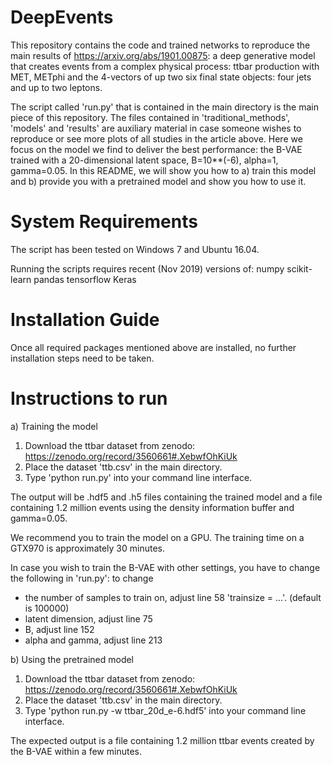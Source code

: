 # DeepEvents

This repository contains the code and trained networks to reproduce the main results of https://arxiv.org/abs/1901.00875: a deep generative model that creates events from a complex physical process: ttbar production with MET, METphi and the 4-vectors of up two six final state objects: four jets and up to two leptons.

The script called 'run.py' that is contained in the main directory is the main piece of this repository. The files contained in 'traditional_methods', 'models' and 'results' are auxiliary material in case someone wishes to reproduce or see more plots of all studies in the article above. Here we focus on the model we find to deliver the best performance: the B-VAE trained with a 20-dimensional latent space, B=10**(-6), alpha=1, gamma=0.05. In this README, we will show you how to a) train this model and b) provide you with a pretrained model and show you how to use it. 

# System Requirements

The script has been tested on Windows 7 and Ubuntu 16.04.

Running the scripts requires recent (Nov 2019) versions of:
numpy
scikit-learn
pandas
tensorflow
Keras

# Installation Guide

Once all required packages mentioned above are installed, no further installation steps need to be taken.

# Instructions to run

a) Training the model

1. Download the ttbar dataset from zenodo: https://zenodo.org/record/3560661#.XebwfOhKiUk
2. Place the dataset 'ttb.csv' in the main directory.
3. Type 'python run.py' into your command line interface.

The output will be .hdf5 and .h5 files containing the trained model and a file containing 1.2 million events using the density information buffer and gamma=0.05.

We recommend you to train the model on a GPU. The training time on a GTX970 is approximately 30 minutes.

In case you wish to train the B-VAE with other settings, you have to change the following in 'run.py':
to change
- the number of samples to train on, adjust line 58 'trainsize = ...'. (default is 100000)
- latent dimension, adjust line 75
- B, adjust line 152
- alpha and gamma, adjust line 213

b) Using the pretrained model

1. Download the ttbar dataset from zenodo: https://zenodo.org/record/3560661#.XebwfOhKiUk
2. Place the dataset 'ttb.csv' in the main directory.
3. Type 'python run.py -w ttbar_20d_e-6.hdf5' into your command line interface.

The expected output is a file containing 1.2 million ttbar events created by the B-VAE within a few minutes.
